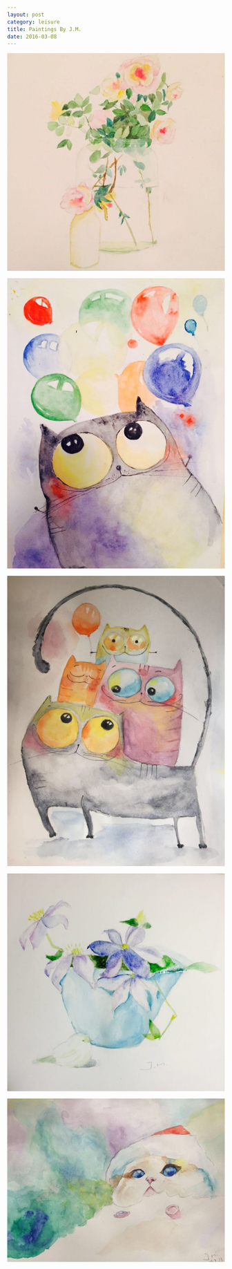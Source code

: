 ```yaml
---
layout: post
category: leisure
title: Paintings By J.M.
date: 2016-03-08
---
```


![](/assets/leisure/PaintingsByJM/44467935.jpg)

![](/assets/leisure/PaintingsByJM/1154354131.jpg)

![](/assets/leisure/PaintingsByJM/1515663317.jpg)

![](/assets/leisure/PaintingsByJM/1547326978.jpg)

![](/assets/leisure/PaintingsByJM/2139909562.jpg)